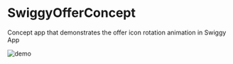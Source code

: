 # SwiggyOfferConcept
Concept app that demonstrates the offer icon rotation animation in Swiggy App

![demo](demo.gif)

